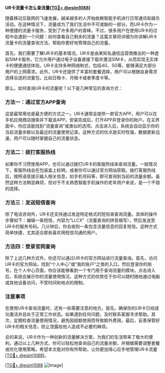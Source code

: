 **UR卡流量卡怎么查流量[[TG💪+ @esim1088](https://t.me/s/esim1088)]**

随着移动互联网的飞速发展，越来越多的人开始依赖智能手机进行日常通讯和娱乐活动。在这种情况下，流量成为了我们生活中不可或缺的一部分。而UR卡作为一种便捷的流量卡服务，受到了许多用户的青睐。不过，很多用户在使用UR卡的过程中会遇到一个问题：如何查看自己剩余的流量？这篇文章将详细为你讲解UR卡流量卡的流量查询方法，帮助你更好地管理自己的流量。

首先，我们需要了解UR卡的基本情况。UR卡是由某知名通信运营商推出的一种虚拟SIM卡服务，它允许用户通过电子设备直接下载并激活SIM卡，从而实现无实体卡的便捷通信体验。UR卡支持多种网络制式，包括4G、5G等，能够满足大部分用户的上网需求。此外，UR卡还提供了丰富的套餐选择，用户可以根据自身需求选择合适的流量包，比如日租卡、月租卡或者季度卡等。

那么，如何查询UR卡的流量呢？以下是几种常见的查询方式：

### 方法一：通过官方APP查询

这是最常用也是最方便的方式之一。UR卡通常会提供一款官方APP，用户可以在手机应用商店搜索并下载该APP。安装完成后，打开APP并登录你的账户。在主界面中，你应该能找到“流量查询”或类似的选项。点击进入后，系统会自动显示你的当前流量余额以及最近的流量使用记录。这种方式的优点是实时性强，数据更新迅速，用户可以随时掌握自己的流量状态。

### 方法二：拨打客服热线

如果你不习惯使用APP，也可以通过拨打UR卡的客服热线来查询流量。一般情况下，客服热线会在包装盒上标明，或者你可以通过官方网站获取。拨打客服热线后，按照语音提示输入相关信息，如手机号码等，即可查询到当前的流量余额。虽然这种方法稍显麻烦，但对于不太熟悉智能手机操作的老年用户来说，是一个不错的选择。

### 方法三：发送短信查询

除了电话咨询外，UR卡还支持通过发送特定格式的短信来查询流量。具体的操作步骤如下：编辑一条短信，内容为“LLCX”（流量查询的拼音缩写），然后发送至UR卡的服务号码。几分钟后，你会收到一条包含流量信息的回复短信。这种方式简单快捷，尤其适合那些喜欢用短信沟通的用户。

### 方法四：登录官网查询

除了上述几种方式外，你还可以通过UR卡的官方网站进行流量查询。首先，访问UR卡的官方网站，找到“个人中心”或“我的账户”之类的入口，然后登录你的账号。在个人中心页面，你应该能够看到一个专门用于查询流量的模块。点击进入后，系统会展示你的流量使用情况。这种方式的优势在于你可以随时随地通过电脑或其他设备访问，不受时间和地点的限制。

### 注意事项

在使用UR卡查询流量时，还有一些需要注意的地方。首先，确保你的UR卡已经成功激活并且处于正常工作状态。如果遇到任何问题，及时联系客服寻求帮助。其次，定期检查流量使用情况，避免因超额使用而导致额外费用。最后，妥善保管好UR卡的相关信息，防止泄露给他人造成不必要的麻烦。

总的来说，UR卡作为一种创新的流量解决方案，为我们的生活带来了极大的便利。通过以上几种方式，你可以轻松地查询自己的流量余额，并根据需要调整套餐或优化使用策略。希望本文能对你有所帮助，让你更加得心应手地管理UR卡流量[[TG💪+ @esim1088](https://t.me/s/esim1088)]。

[[TG💪+ @esim1088](https://t.me/s/esim1088) ![Image](https://i.postimg.cc/4NQfJmqS/Snipaste-2025-05-13-00-14-12.png)]
